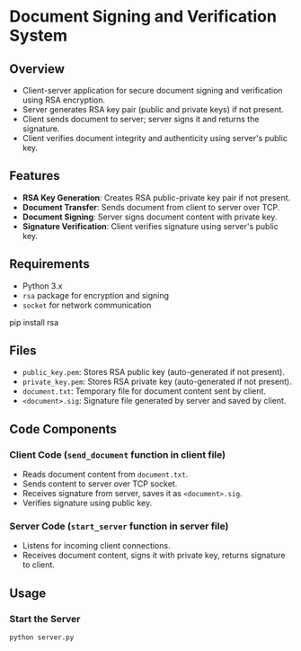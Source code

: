 # Document Signing and Verification System

## Overview
- Client-server application for secure document signing and verification using RSA encryption.
- Server generates RSA key pair (public and private keys) if not present.
- Client sends document to server; server signs it and returns the signature.
- Client verifies document integrity and authenticity using server's public key.

## Features
- **RSA Key Generation**: Creates RSA public-private key pair if not present.
- **Document Transfer**: Sends document from client to server over TCP.
- **Document Signing**: Server signs document content with private key.
- **Signature Verification**: Client verifies signature using server's public key.

## Requirements
- Python 3.x
- `rsa` package for encryption and signing
- `socket` for network communication


pip install rsa
## Files
- `public_key.pem`: Stores RSA public key (auto-generated if not present).
- `private_key.pem`: Stores RSA private key (auto-generated if not present).
- `document.txt`: Temporary file for document content sent by client.
- `<document>.sig`: Signature file generated by server and saved by client.

## Code Components

### Client Code (`send_document` function in client file)
- Reads document content from `document.txt`.
- Sends content to server over TCP socket.
- Receives signature from server, saves it as `<document>.sig`.
- Verifies signature using public key.

### Server Code (`start_server` function in server file)
- Listens for incoming client connections.
- Receives document content, signs it with private key, returns signature to client.

## Usage

### Start the Server
```bash
python server.py

